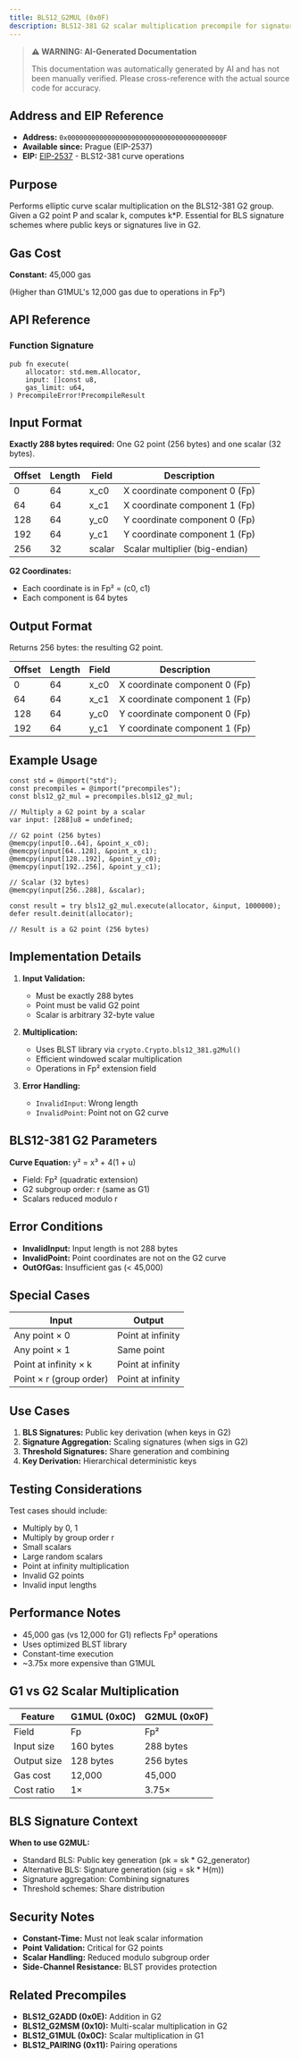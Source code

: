 ```yaml
---
title: BLS12_G2MUL (0x0F)
description: BLS12-381 G2 scalar multiplication precompile for signature operations.
---
```


> **⚠️ WARNING: AI-Generated Documentation**
>
> This documentation was automatically generated by AI and has not been manually verified.
> Please cross-reference with the actual source code for accuracy.

## Address and EIP Reference

- **Address:** `0x000000000000000000000000000000000000000F`
- **Available since:** Prague (EIP-2537)
- **EIP:** [EIP-2537](https://eips.ethereum.org/EIPS/eip-2537) - BLS12-381 curve operations

## Purpose

Performs elliptic curve scalar multiplication on the BLS12-381 G2 group. Given a G2 point P and scalar k, computes k*P. Essential for BLS signature schemes where public keys or signatures live in G2.

## Gas Cost

**Constant:** 45,000 gas

(Higher than G1MUL's 12,000 gas due to operations in Fp²)

## API Reference

### Function Signature

```zig
pub fn execute(
    allocator: std.mem.Allocator,
    input: []const u8,
    gas_limit: u64,
) PrecompileError!PrecompileResult
```

## Input Format

**Exactly 288 bytes required:** One G2 point (256 bytes) and one scalar (32 bytes).

| Offset | Length | Field  | Description |
|--------|--------|--------|-------------|
| 0      | 64     | x_c0   | X coordinate component 0 (Fp) |
| 64     | 64     | x_c1   | X coordinate component 1 (Fp) |
| 128    | 64     | y_c0   | Y coordinate component 0 (Fp) |
| 192    | 64     | y_c1   | Y coordinate component 1 (Fp) |
| 256    | 32     | scalar | Scalar multiplier (big-endian) |

**G2 Coordinates:**
- Each coordinate is in Fp² = (c0, c1)
- Each component is 64 bytes

## Output Format

Returns 256 bytes: the resulting G2 point.

| Offset | Length | Field | Description |
|--------|--------|-------|-------------|
| 0      | 64     | x_c0  | X coordinate component 0 (Fp) |
| 64     | 64     | x_c1  | X coordinate component 1 (Fp) |
| 128    | 64     | y_c0  | Y coordinate component 0 (Fp) |
| 192    | 64     | y_c1  | Y coordinate component 1 (Fp) |

## Example Usage

```zig
const std = @import("std");
const precompiles = @import("precompiles");
const bls12_g2_mul = precompiles.bls12_g2_mul;

// Multiply a G2 point by a scalar
var input: [288]u8 = undefined;

// G2 point (256 bytes)
@memcpy(input[0..64], &point_x_c0);
@memcpy(input[64..128], &point_x_c1);
@memcpy(input[128..192], &point_y_c0);
@memcpy(input[192..256], &point_y_c1);

// Scalar (32 bytes)
@memcpy(input[256..288], &scalar);

const result = try bls12_g2_mul.execute(allocator, &input, 1000000);
defer result.deinit(allocator);

// Result is a G2 point (256 bytes)
```

## Implementation Details

1. **Input Validation:**
   - Must be exactly 288 bytes
   - Point must be valid G2 point
   - Scalar is arbitrary 32-byte value

2. **Multiplication:**
   - Uses BLST library via `crypto.Crypto.bls12_381.g2Mul()`
   - Efficient windowed scalar multiplication
   - Operations in Fp² extension field

3. **Error Handling:**
   - `InvalidInput`: Wrong length
   - `InvalidPoint`: Point not on G2 curve

## BLS12-381 G2 Parameters

**Curve Equation:** y² = x³ + 4(1 + u)
- Field: Fp² (quadratic extension)
- G2 subgroup order: r (same as G1)
- Scalars reduced modulo r

## Error Conditions

- **InvalidInput:** Input length is not 288 bytes
- **InvalidPoint:** Point coordinates are not on the G2 curve
- **OutOfGas:** Insufficient gas (< 45,000)

## Special Cases

| Input                     | Output                    |
|---------------------------|---------------------------|
| Any point × 0             | Point at infinity         |
| Any point × 1             | Same point                |
| Point at infinity × k     | Point at infinity         |
| Point × r (group order)   | Point at infinity         |

## Use Cases

1. **BLS Signatures:** Public key derivation (when keys in G2)
2. **Signature Aggregation:** Scaling signatures (when sigs in G2)
3. **Threshold Signatures:** Share generation and combining
4. **Key Derivation:** Hierarchical deterministic keys

## Testing Considerations

Test cases should include:
- Multiply by 0, 1
- Multiply by group order r
- Small scalars
- Large random scalars
- Point at infinity multiplication
- Invalid G2 points
- Invalid input lengths

## Performance Notes

- 45,000 gas (vs 12,000 for G1) reflects Fp² operations
- Uses optimized BLST library
- Constant-time execution
- ~3.75x more expensive than G1MUL

## G1 vs G2 Scalar Multiplication

| Feature          | G1MUL (0x0C) | G2MUL (0x0F) |
|------------------|--------------|--------------|
| Field            | Fp           | Fp²          |
| Input size       | 160 bytes    | 288 bytes    |
| Output size      | 128 bytes    | 256 bytes    |
| Gas cost         | 12,000       | 45,000       |
| Cost ratio       | 1×           | 3.75×        |

## BLS Signature Context

**When to use G2MUL:**
- Standard BLS: Public key generation (pk = sk * G2_generator)
- Alternative BLS: Signature generation (sig = sk * H(m))
- Signature aggregation: Combining signatures
- Threshold schemes: Share distribution

## Security Notes

- **Constant-Time:** Must not leak scalar information
- **Point Validation:** Critical for G2 points
- **Scalar Handling:** Reduced modulo subgroup order
- **Side-Channel Resistance:** BLST provides protection

## Related Precompiles

- **BLS12_G2ADD (0x0E):** Addition in G2
- **BLS12_G2MSM (0x10):** Multi-scalar multiplication in G2
- **BLS12_G1MUL (0x0C):** Scalar multiplication in G1
- **BLS12_PAIRING (0x11):** Pairing operations
